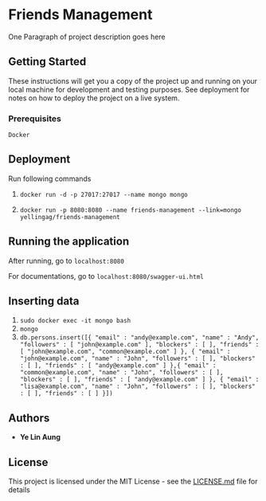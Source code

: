 # Friends Management

One Paragraph of project description goes here

## Getting Started

These instructions will get you a copy of the project up and running on your local machine for development and testing purposes. See deployment for notes on how to deploy the project on a live system.

### Prerequisites

```
Docker
```

## Deployment

Run following commands

1. `docker run -d -p 27017:27017 --name mongo mongo`

2. `docker run -p 8080:8080 --name friends-management --link=mongo  yellingag/friends-management`

## Running the application

After running, go to `localhost:8080`

For documentations, go to `localhost:8080/swagger-ui.html`

## Inserting data

1. `sudo docker exec -it mongo bash`
2. `mongo`
3. `db.persons.insert([{ "email" : "andy@example.com", "name" : "Andy", "followers" : [ "john@example.com" ], "blockers" : [ ], "friends" : [ "john@example.com", "common@example.com" ] }, { "email" : "john@example.com", "name" : "John", "followers" : [ ], "blockers" : [ ], "friends" : [ "andy@example.com" ] },{ "email" : "common@example.com", "name" : "John", "followers" : [ ], "blockers" : [ ], "friends" : [ "andy@example.com" ] }, { "email" : "lisa@example.com", "name" : "John", "followers" : [ ], "blockers" : [ ], "friends" : [ ] }])`

## Authors

* **Ye Lin Aung**

## License

This project is licensed under the MIT License - see the [LICENSE.md](LICENSE.md) file for details

